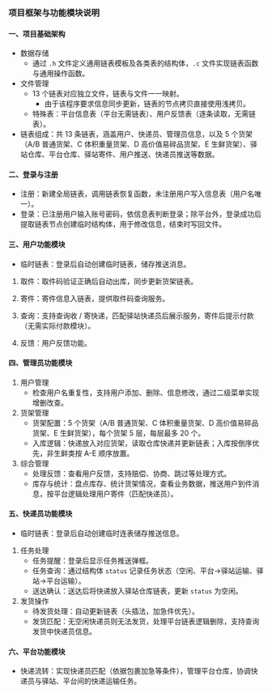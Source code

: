 ### 项目框架与功能模块说明

#### 一、项目基础架构

- 数据存储
	- 通过 `.h` 文件定义通用链表模板及各类表的结构体，`.c` 文件实现链表函数与通用操作函数。
- 文件管理
	- 13 个链表对应独立文件，链表与文件一一映射。
		- 由于该程序要求信息同步更新，链表的节点拷贝直接使用浅拷贝。
	- 特殊表：平台信息表（平台无需链表）、用户反馈表（逐条读取，无需链表）。
- 链表组成：共 13 条链表，涵盖用户、快递员、管理员信息，以及 5 个货架（A/B 普通货架、C 体积重量货架、D 高价值易碎品货架、E 生鲜货架）、驿站仓库、平台仓库、驿站寄件、用户推送、快递员推送等数据。

#### 二、登录与注册

- 注册：新建全局链表，调用链表恢复函数，未注册用户写入信息表（用户名唯一）。
- 登录：已注册用户输入账号密码，依信息表判断登录；除平台外，登录成功后提取链表节点创建临时结构体，用于修改信息，结束时写回文件。

#### 三、用户功能模块

- 临时链表：登录后自动创建临时链表，储存推送消息。

1. 取件：取件码验证正确后自动出库，同步更新货架链表。

2. 寄件：寄件信息入链表，提供取件码查询服务。

3. 查询：支持查询收 / 寄快递，匹配驿站快递员后展示服务，寄件后提示付款（无需实际付款模块）。

4. 反馈：用户反馈功能。

#### 四、管理员功能模块

1. 用户管理
	- 检查用户名重复性，支持用户添加、删除、信息修改，通过二级菜单实现增删改查。
2. 货架管理
	- 货架配置：5 个货架（A/B 普通货架、C 体积重量货架、D 高价值易碎品货架、E 生鲜货架），每个货架 5 层，每层最多 20 个。
	- 入库逻辑：快递放入对应货架，读取仓库快递并更新链表；入库按倒序优先，非生鲜类按 A-E 顺序放置。
3. 综合管理
	- 处理反馈：查看用户反馈，支持赔偿、协商、跳过等处理方式。
	- 库存与统计：盘点库存、统计货架情况，查看业务数据，推送用户到件消息，按平台逻辑处理用户寄件（匹配快递员）。

#### 五、快递员功能模块

- 临时链表：登录后自动创建临时连表储存推送信息。

1. 任务处理
	- 任务提醒：登录后显示任务推送弹框。
	- 任务查询：通过结构体 `status` 记录任务状态（空闲、平台→驿站运输、驿站→平台运输）。
	- 送达确认：送达后将快递放入驿站仓库链表，更新 `status` 为空闲。
2. 发货操作
	- 待发货处理：自动更新链表（头插法，加急件优先）。
	- 发货匹配：无空闲快递员则无法发货，处理平台链表逻辑删除，支持查询发货中快递员信息。

#### 六、平台功能模块

- 快递流转：实现快递员匹配（依据包裹加急等条件），管理平台仓库，协调快递员与驿站、平台间的快递运输任务。